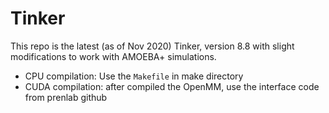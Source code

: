 # Tinker

This repo is the latest (as of Nov 2020) Tinker, version 8.8 with slight modifications to work with AMOEBA+
simulations. 

* CPU compilation: Use the `Makefile` in make directory
* CUDA compilation: after compiled the OpenMM, use the interface code from prenlab github

